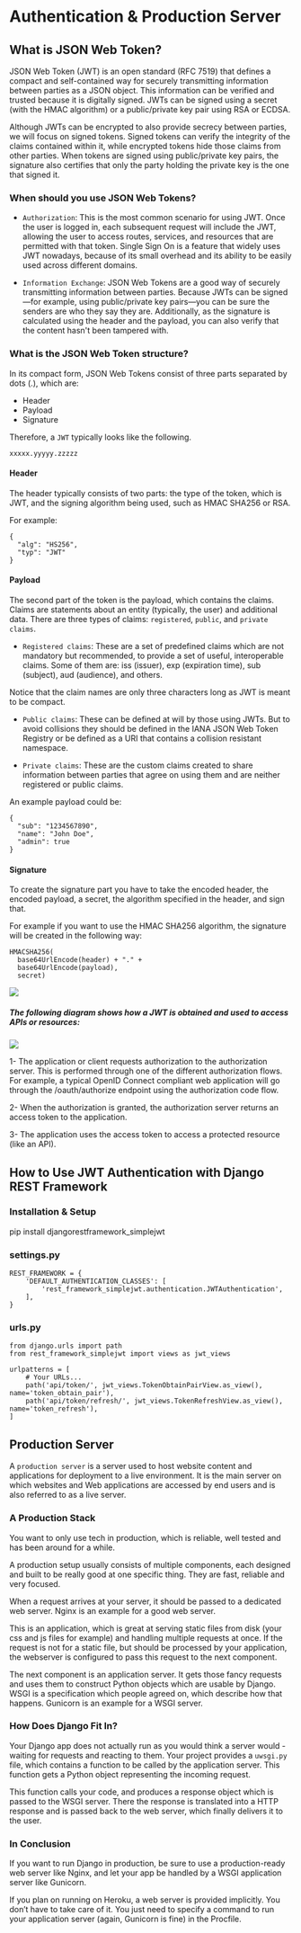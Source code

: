 # Authentication & Production Server 
## What is JSON Web Token?
JSON Web Token (JWT) is an open standard (RFC 7519) that defines a compact and self-contained way for securely transmitting information between parties as a JSON object. This information can be verified and trusted because it is digitally signed. JWTs can be signed using a secret (with the HMAC algorithm) or a public/private key pair using RSA or ECDSA.

Although JWTs can be encrypted to also provide secrecy between parties, we will focus on signed tokens. Signed tokens can verify the integrity of the claims contained within it, while encrypted tokens hide those claims from other parties. When tokens are signed using public/private key pairs, the signature also certifies that only the party holding the private key is the one that signed it.

### When should you use JSON Web Tokens?

 + `Authorization`: This is the most common scenario for using JWT. Once the user is logged in, each subsequent request will include the JWT, allowing the user to access routes, services, and resources that are permitted with that token. Single Sign On is a feature that widely uses JWT nowadays, because of its small overhead and its ability to be easily used across different domains.

+ `Information Exchange`: JSON Web Tokens are a good way of securely transmitting information between parties. Because JWTs can be signed—for example, using public/private key pairs—you can be sure the senders are who they say they are. Additionally, as the signature is calculated using the header and the payload, you can also verify that the content hasn't been tampered with.

### What is the JSON Web Token structure?
In its compact form, JSON Web Tokens consist of three parts separated by dots (.), which are:

+ Header
+ Payload
+ Signature

Therefore, a `JWT` typically looks like the following.
```
xxxxx.yyyyy.zzzzz
```

#### Header
The header typically consists of two parts: the type of the token, which is JWT, and the signing algorithm being used, such as HMAC SHA256 or RSA.

For example:
```
{
  "alg": "HS256",
  "typ": "JWT"
}
```

#### Payload
The second part of the token is the payload, which contains the claims. Claims are statements about an entity (typically, the user) and additional data. There are three types of claims: `registered`, `public`, and `private claims`.

+ `Registered claims`: These are a set of predefined claims which are not mandatory but recommended, to provide a set of useful, interoperable claims. Some of them are: iss (issuer), exp (expiration time), sub (subject), aud (audience), and others.

Notice that the claim names are only three characters long as JWT is meant to be compact.

+ `Public claims`: These can be defined at will by those using JWTs. But to avoid collisions they should be defined in the IANA JSON Web Token Registry or be defined as a URI that contains a collision resistant namespace.

+ `Private claims`: These are the custom claims created to share information between parties that agree on using them and are neither registered or public claims.

An example payload could be:
```
{
  "sub": "1234567890",
  "name": "John Doe",
  "admin": true
}
```

#### Signature
To create the signature part you have to take the encoded header, the encoded payload, a secret, the algorithm specified in the header, and sign that.

For example if you want to use the HMAC SHA256 algorithm, the signature will be created in the following way:
```
HMACSHA256(
  base64UrlEncode(header) + "." +
  base64UrlEncode(payload),
  secret)

```
![](https://cdn.auth0.com/blog/legacy-app-auth/legacy-app-auth-5.png)


##### The following diagram shows how a JWT is obtained and used to access APIs or resources:

![](https://cdn2.auth0.com/docs/media/articles/api-auth/client-credentials-grant.png)

1- The application or client requests authorization to the authorization server. This is performed through one of the different authorization flows. For example, a typical OpenID Connect compliant web application will go through the /oauth/authorize endpoint using the authorization code flow.

2- When the authorization is granted, the authorization server returns an access token to the application.

3- The application uses the access token to access a protected resource (like an API).


## How to Use JWT Authentication with Django REST Framework

### Installation & Setup


pip install djangorestframework_simplejwt

### settings.py
```
REST_FRAMEWORK = {
    'DEFAULT_AUTHENTICATION_CLASSES': [
        'rest_framework_simplejwt.authentication.JWTAuthentication',
    ],
}
```
### urls.py
```
from django.urls import path
from rest_framework_simplejwt import views as jwt_views

urlpatterns = [
    # Your URLs...
    path('api/token/', jwt_views.TokenObtainPairView.as_view(), name='token_obtain_pair'),
    path('api/token/refresh/', jwt_views.TokenRefreshView.as_view(), name='token_refresh'),
]
```

## Production Server 
A `production server` is a server used to host website content and applications for deployment to a live environment. It is the main server on which websites and Web applications are accessed by end users and is also referred to as a live server.

### A Production Stack
You want to only use tech in production, which is reliable, well tested and has been around for a while.

A production setup usually consists of multiple components, each designed and built to be really good at one specific thing. They are fast, reliable and very focused.

When a request arrives at your server, it should be passed to a dedicated web server. Nginx is an example for a good web server.

This is an application, which is great at serving static files from disk (your css and js files for example) and handling multiple requests at once. If the request is not for a static file, but should be processed by your application, the webserver is configured to pass this request to the next component.

The next component is an application server. It gets those fancy requests and uses them to construct Python objects which are usable by Django. WSGI is a specification which people agreed on, which describe how that happens. Gunicorn is an example for a WSGI server.

### How Does Django Fit In? 
Your Django app does not actually run as you would think a server would - waiting for requests and reacting to them. Your project provides a `uwsgi.py` file, which contains a function to be called by the application server. This function gets a Python object representing the incoming request.

This function calls your code, and produces a response object which is passed to the WSGI server. There the response is translated into a HTTP response and is passed back to the web server, which finally delivers it to the user.



### In Conclusion 
If you want to run Django in production, be sure to use a production-ready web server like Nginx, and let your app be handled by a WSGI application server like Gunicorn.

If you plan on running on Heroku, a web server is provided implicitly. You don’t have to take care of it. You just need to specify a command to run your application server (again, Gunicorn is fine) in the Procfile.